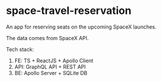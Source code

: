 # space-travel-reservation
An app for reserving seats on the upcoming SpaceX launches.

The data comes from SpaceX API.

Tech stack:
1. FE: TS + ReactJS + Apollo Client
2. API: GraphQL API + REST API
3. BE: Apollo Server + SQLite DB
